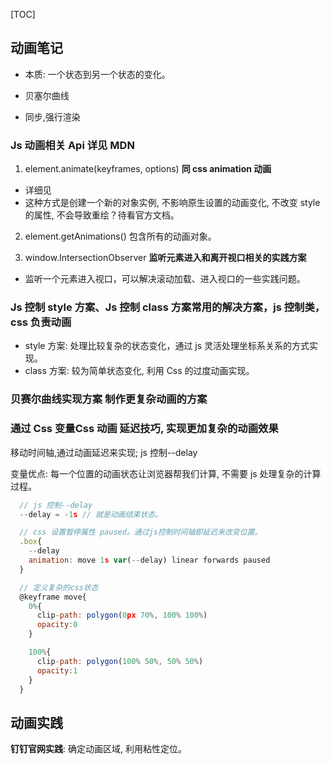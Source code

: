 [TOC]

## 动画笔记

- 本质: 一个状态到另一个状态的变化。

- 贝塞尔曲线
- 同步,强行渲染

### Js 动画相关 Api 详见 MDN

1. element.animate(keyframes, options) **同 css animation 动画**

- 详细见
- 这种方式是创建一个新的对象实例, 不影响原生设置的动画变化, 不改变 style 的属性, 不会导致重绘？待看官方文档。

2. element.getAnimations() 包含所有的动画对象。

3. window.IntersectionObserver **监听元素进入和离开视口相关的实践方案**

- 监听一个元素进入视口，可以解决滚动加载、进入视口的一些实践问题。

### Js 控制 style 方案、Js 控制 class 方案**常用的解决方案，js 控制类，css 负责动画**

- style 方案: 处理比较复杂的状态变化，通过 js 灵活处理坐标系关系的方式实现。
- class 方案: 较为简单状态变化, 利用 Css 的过度动画实现。

### 贝赛尔曲线实现方案 **制作更复杂动画的方案**

### 通过 Css 变量**Css 动画 延迟技巧, 实现更加复杂的动画效果**

移动时间轴,通过动画延迟来实现; js 控制--delay

变量优点: 每一个位置的动画状态让浏览器帮我们计算, 不需要 js 处理复杂的计算过程。

```js
  // js 控制--delay
  --delay = -1s // 就是动画结束状态。

  // css 设置暂停属性 paused。通过js控制时间轴即延迟来改变位置。
  .box{
    --delay
    animation: move 1s var(--delay) linear forwards paused
  }

  // 定义复杂的css状态
  @keyframe move{
    0%{
      clip-path: polygon(0px 70%, 100% 100%)
      opacity:0
    }

    100%{
      clip-path: polygon(100% 50%, 50% 50%)
      opacity:1
    }
  }

```

## 动画实践

**钉钉官网实践**: 确定动画区域, 利用粘性定位。
